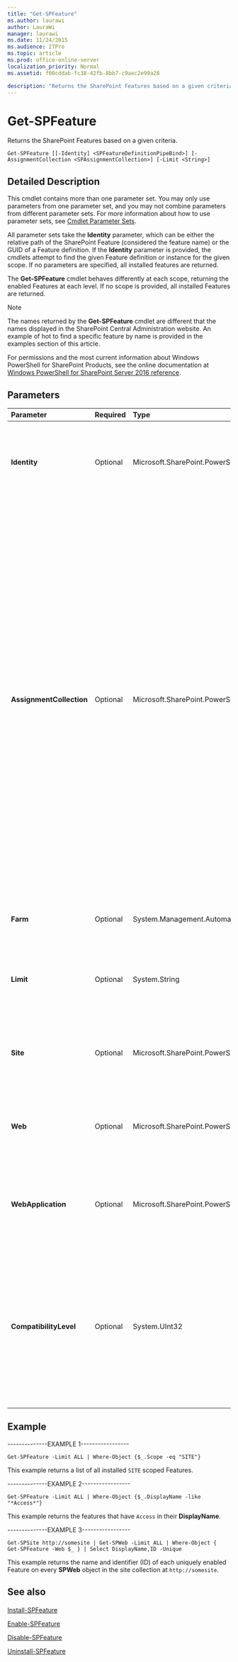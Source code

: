 ```yaml
---
title: "Get-SPFeature"
ms.author: laurawi
author: LauraWi
manager: laurawi
ms.date: 11/24/2015
ms.audience: ITPro
ms.topic: article
ms.prod: office-online-server
localization_priority: Normal
ms.assetid: f00cddab-fc38-42fb-8bb7-c9aec2e99a28

description: "Returns the SharePoint Features based on a given criteria."
---
```


# Get-SPFeature

Returns the SharePoint Features based on a given criteria.
  
```
Get-SPFeature [[-Identity] <SPFeatureDefinitionPipeBind>] [-AssignmentCollection <SPAssignmentCollection>] [-Limit <String>]
```

## Detailed Description

This cmdlet contains more than one parameter set. You may only use parameters from one parameter set, and you may not combine parameters from different parameter sets. For more information about how to use parameter sets, see [Cmdlet Parameter Sets](https://go.microsoft.com/fwlink/?LinkID=187810).
  
All parameter sets take the **Identity** parameter, which can be either the relative path of the SharePoint Feature (considered the feature name) or the GUID of a Feature definition. If the **Identity** parameter is provided, the cmdlets attempt to find the given Feature definition or instance for the given scope. If no parameters are specified, all installed features are returned. 
  
The **Get-SPFeature** cmdlet behaves differently at each scope, returning the enabled Features at each level. If no scope is provided, all installed Features are returned. 
  
> [!NOTE]
> The names returned by the **Get-SPFeature** cmdlet are different that the names displayed in the SharePoint Central Administration website. An example of hot to find a specific feature by name is provided in the examples section of this article. 
  
For permissions and the most current information about Windows PowerShell for SharePoint Products, see the online documentation at [Windows PowerShell for SharePoint Server 2016 reference](https://go.microsoft.com/fwlink/p/?LinkId=671715).
  
## Parameters

|**Parameter**|**Required**|**Type**|**Description**|
|:-----|:-----|:-----|:-----|
|**Identity** <br/> |Optional  <br/> |Microsoft.SharePoint.PowerShell.SPFeatureDefinitionPipeBind  <br/> |Specifies the name of the Feature to retrieve.  <br/> The type must be the full or partial name, in the form Feature1, or a GUID, in the form 1234-4567-9879, of the Feature to get .  <br/> |
|**AssignmentCollection** <br/> |Optional  <br/> |Microsoft.SharePoint.PowerShell.SPAssignmentCollection  <br/> |Manages objects for the purpose of proper disposal. Use of objects, such as **SPWeb** or **SPSite**, can use large amounts of memory and use of these objects in Windows PowerShell scripts requires proper memory management. Using the **SPAssignment** object, you can assign objects to a variable and dispose of the objects after they are needed to free up memory. When **SPWeb**, **SPSite**, or **SPSiteAdministration** objects are used, the objects are automatically disposed of if an assignment collection or the **Global** parameter is not used.  <br/> > [!NOTE]> When the **Global** parameter is used, all objects are contained in the global store. If objects are not immediately used, or disposed of by using the **Stop-SPAssignment** command, an out-of-memory scenario can occur.           |
|**Farm** <br/> |Optional  <br/> |System.Management.Automation.SwitchParameter  <br/> |Specifies that if this parameter is used, only enabled farm Features are displayed.  <br/> |
|**Limit** <br/> |Optional  <br/> |System.String  <br/> |Limits the display results. If "All" is specified, all Features are displayed.  <br/> The type must be a valid number greater than 0. The default value is 200.  <br/> |
|**Site** <br/> |Optional  <br/> |Microsoft.SharePoint.PowerShell.SPSitePipeBind  <br/> |Specifies the name of the site collection from which to get enabled Features.  <br/> The type must be a valid URL for a site collection, in the form http://server_name .  <br/> |
|**Web** <br/> |Optional  <br/> |Microsoft.SharePoint.PowerShell.SPWebPipeBind  <br/> |Specifies the URL or GUID of the Web.  <br/> The type must be a valid URL, in the form http://server_name , or a GUID, in the form 1234-5678-9876-0987.  <br/> |
|**WebApplication** <br/> |Optional  <br/> |Microsoft.SharePoint.PowerShell.SPWebApplicationPipeBind  <br/> |Specifies the name of the Web application from which to get enabled Features.  <br/> The type must be a valid URL to the Web application in the form http://server_name .  <br/> |
|**CompatibilityLevel** <br/> |Optional  <br/> |System.UInt32  <br/> |Specifies the version of templates to use when creating a new **SPSite** object. This value sets the initial CompatibilityLevel value for the site collection. When this parameter is not specified, the CompatibilityLevel will default to the highest possible version for the web application depending on the CompatibilityRange setting.  <br/> |
   
## Example

--------------EXAMPLE 1-----------------
  
```
Get-SPFeature -Limit ALL | Where-Object {$_.Scope -eq "SITE"}
```

This example returns a list of all installed  `SITE` scoped Features. 
  
--------------EXAMPLE 2-----------------
  
```
Get-SPFeature -Limit ALL | Where-Object {$_.DisplayName -like "*Access*"}
```

This example returns the features that have  `Access` in their **DisplayName**.
  
--------------EXAMPLE 3-----------------
  
```
Get-SPSite http://somesite | Get-SPWeb -Limit ALL | Where-Object { Get-SPFeature -Web $_ } | Select DisplayName,ID -Unique
```

This example returns the name and identifier (ID) of each uniquely enabled Feature on every **SPWeb** object in the site collection at  `http://somesite`.
  
## See also

#### 

[Install-SPFeature](install-spfeature.md)
  
[Enable-SPFeature](enable-spfeature.md)
  
[Disable-SPFeature](disable-spfeature.md)
  
[Uninstall-SPFeature](uninstall-spfeature.md)

